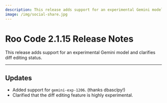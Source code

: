 ```yaml
---
description: This release adds support for an experimental Gemini model and clarifies diff editing status.
image: /img/social-share.jpg
---
```


# Roo Code 2.1.15 Release Notes

This release adds support for an experimental Gemini model and clarifies diff editing status.

---

## Updates

*   Added support for `gemini-exp-1206`. (thanks dbasclpy!)
*   Clarified that the diff editing feature is highly experimental.